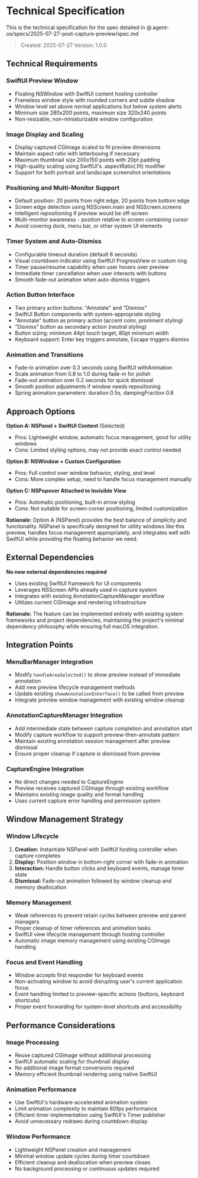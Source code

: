 # Technical Specification

This is the technical specification for the spec detailed in @.agent-os/specs/2025-07-27-post-capture-preview/spec.md

> Created: 2025-07-27
> Version: 1.0.0

## Technical Requirements

### SwiftUI Preview Window
- Floating NSWindow with SwiftUI content hosting controller
- Frameless window style with rounded corners and subtle shadow
- Window level set above normal applications but below system alerts
- Minimum size 280x200 points, maximum size 320x240 points
- Non-resizable, non-miniaturizable window configuration

### Image Display and Scaling
- Display captured CGImage scaled to fit preview dimensions
- Maintain aspect ratio with letterboxing if necessary
- Maximum thumbnail size 200x150 points with 20pt padding
- High-quality scaling using SwiftUI's .aspectRatio(.fit) modifier
- Support for both portrait and landscape screenshot orientations

### Positioning and Multi-Monitor Support
- Default position: 20 points from right edge, 20 points from bottom edge
- Screen edge detection using NSScreen.main and NSScreen.screens
- Intelligent repositioning if preview would be off-screen
- Multi-monitor awareness - position relative to screen containing cursor
- Avoid covering dock, menu bar, or other system UI elements

### Timer System and Auto-Dismiss
- Configurable timeout duration (default 6 seconds)
- Visual countdown indicator using SwiftUI ProgressView or custom ring
- Timer pause/resume capability when user hovers over preview
- Immediate timer cancellation when user interacts with buttons
- Smooth fade-out animation when auto-dismiss triggers

### Action Button Interface
- Two primary action buttons: "Annotate" and "Dismiss"
- SwiftUI Button components with system-appropriate styling
- "Annotate" button as primary action (accent color, prominent styling)
- "Dismiss" button as secondary action (neutral styling)
- Button sizing: minimum 44pt touch target, 80pt minimum width
- Keyboard support: Enter key triggers annotate, Escape triggers dismiss

### Animation and Transitions
- Fade-in animation over 0.3 seconds using SwiftUI withAnimation
- Scale animation from 0.8 to 1.0 during fade-in for polish
- Fade-out animation over 0.2 seconds for quick dismissal
- Smooth position adjustments if window needs repositioning
- Spring animation parameters: duration 0.5s, dampingFraction 0.8

## Approach Options

**Option A: NSPanel + SwiftUI Content** (Selected)
- Pros: Lightweight window, automatic focus management, good for utility windows
- Cons: Limited styling options, may not provide exact control needed

**Option B: NSWindow + Custom Configuration**
- Pros: Full control over window behavior, styling, and level
- Cons: More complex setup, need to handle focus management manually

**Option C: NSPopover Attached to Invisible View**
- Pros: Automatic positioning, built-in arrow styling
- Cons: Not suitable for screen-corner positioning, limited customization

**Rationale:** Option A (NSPanel) provides the best balance of simplicity and functionality. NSPanel is specifically designed for utility windows like this preview, handles focus management appropriately, and integrates well with SwiftUI while providing the floating behavior we need.

## External Dependencies

**No new external dependencies required**
- Uses existing SwiftUI framework for UI components
- Leverages NSScreen APIs already used in capture system
- Integrates with existing AnnotationCaptureManager workflow
- Utilizes current CGImage and rendering infrastructure

**Rationale:** The feature can be implemented entirely with existing system frameworks and project dependencies, maintaining the project's minimal dependency philosophy while ensuring full macOS integration.

## Integration Points

### MenuBarManager Integration
- Modify `handleAreaSelected()` to show preview instead of immediate annotation
- Add new preview lifecycle management methods
- Update existing `showAnnotationInterface()` to be called from preview
- Integrate preview window management with existing window cleanup

### AnnotationCaptureManager Integration
- Add intermediate state between capture completion and annotation start
- Modify capture workflow to support preview-then-annotate pattern
- Maintain existing annotation session management after preview dismissal
- Ensure proper cleanup if capture is dismissed from preview

### CaptureEngine Integration
- No direct changes needed to CaptureEngine
- Preview receives captured CGImage through existing workflow
- Maintains existing image quality and format handling
- Uses current capture error handling and permission system

## Window Management Strategy

### Window Lifecycle
1. **Creation:** Instantiate NSPanel with SwiftUI hosting controller when capture completes
2. **Display:** Position window in bottom-right corner with fade-in animation
3. **Interaction:** Handle button clicks and keyboard events, manage timer state
4. **Dismissal:** Fade-out animation followed by window cleanup and memory deallocation

### Memory Management
- Weak references to prevent retain cycles between preview and parent managers
- Proper cleanup of timer references and animation tasks
- SwiftUI view lifecycle management through hosting controller
- Automatic image memory management using existing CGImage handling

### Focus and Event Handling
- Window accepts first responder for keyboard events
- Non-activating window to avoid disrupting user's current application focus
- Event handling limited to preview-specific actions (buttons, keyboard shortcuts)
- Proper event forwarding for system-level shortcuts and accessibility

## Performance Considerations

### Image Processing
- Reuse captured CGImage without additional processing
- SwiftUI automatic scaling for thumbnail display
- No additional image format conversions required
- Memory efficient thumbnail rendering using native SwiftUI

### Animation Performance
- Use SwiftUI's hardware-accelerated animation system
- Limit animation complexity to maintain 60fps performance
- Efficient timer implementation using SwiftUI's Timer publisher
- Avoid unnecessary redraws during countdown display

### Window Performance
- Lightweight NSPanel creation and management
- Minimal window update cycles during timer countdown
- Efficient cleanup and deallocation when preview closes
- No background processing or continuous updates required
